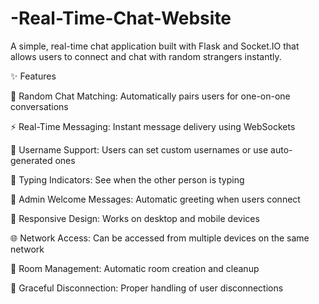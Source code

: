 # -Real-Time-Chat-Website
A simple, real-time chat application built with Flask and Socket.IO that allows users to connect and chat with random strangers instantly.

✨ Features

🔗 Random Chat Matching: Automatically pairs users for one-on-one conversations

⚡ Real-Time Messaging: Instant message delivery using WebSockets

👤 Username Support: Users can set custom usernames or use auto-generated ones

💬 Typing Indicators: See when the other person is typing

🤖 Admin Welcome Messages: Automatic greeting when users connect

📱 Responsive Design: Works on desktop and mobile devices

🌐 Network Access: Can be accessed from multiple devices on the same network

🔄 Room Management: Automatic room creation and cleanup

🚪 Graceful Disconnection: Proper handling of user disconnections

